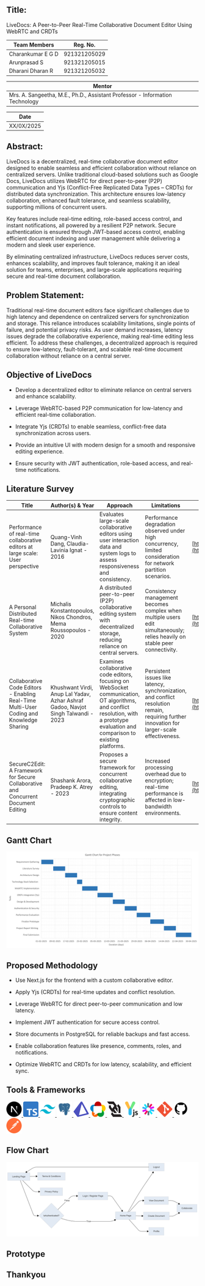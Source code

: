 ## Title:

LiveDocs: A Peer-to-Peer Real-Time Collaborative Document Editor Using WebRTC and CRDTs

| Team Members      | Reg. No.     |
| ----------------- | ------------ |
| Charankumar E G D | 921321205029 |
| Arunprasad S      | 921321205015 |
| Dharani Dharan R  | 921321205032 |

| Mentor                                                                       |
| ---------------------------------------------------------------------------- |
| Mrs. A. Sangeetha, M.E., Ph.D., Assistant Professor - Information Technology |

| Date       |
| ---------- |
| XX/0X/2025 |

## Abstract:

LiveDocs is a decentralized, real-time collaborative document editor designed to enable seamless and efficient collaboration without reliance on centralized servers. Unlike traditional cloud-based solutions such as Google Docs, LiveDocs utilizes WebRTC for direct peer-to-peer (P2P) communication and Yjs (Conflict-Free Replicated Data Types – CRDTs) for distributed data synchronization. This architecture ensures low-latency collaboration, enhanced fault tolerance, and seamless scalability, supporting millions of concurrent users.

Key features include real-time editing, role-based access control, and instant notifications, all powered by a resilient P2P network. Secure authentication is ensured through JWT-based access control, enabling efficient document indexing and user management while delivering a modern and sleek user experience.

By eliminating centralized infrastructure, LiveDocs reduces server costs, enhances scalability, and improves fault tolerance, making it an ideal solution for teams, enterprises, and large-scale applications requiring secure and real-time document collaboration.

## Problem Statement:

Traditional real-time document editors face significant challenges due to high latency and dependence on centralized servers for synchronization and storage. This reliance introduces scalability limitations, single points of failure, and potential privacy risks. As user demand increases, latency issues degrade the collaborative experience, making real-time editing less efficient. To address these challenges, a decentralized approach is required to ensure low-latency, fault-tolerant, and scalable real-time document collaboration without reliance on a central server.

## Objective of LiveDocs

- Develop a decentralized editor to eliminate reliance on central servers and enhance scalability.

- Leverage WebRTC-based P2P communication for low-latency and efficient real-time collaboration.

- Integrate Yjs (CRDTs) to enable seamless, conflict-free data synchronization across users.

- Provide an intuitive UI with modern design for a smooth and responsive editing experience.

- Ensure security with JWT authentication, role-based access, and real-time notifications.

## Literature Survey

| Title                                                                                   | Author(s) & Year                                                                  | Approach                                                                                                                                                                            | Limitations                                                                                                                                   | Link                                                                                           |
| --------------------------------------------------------------------------------------- | --------------------------------------------------------------------------------- | ----------------------------------------------------------------------------------------------------------------------------------------------------------------------------------- | --------------------------------------------------------------------------------------------------------------------------------------------- | ---------------------------------------------------------------------------------------------- |
| Performance of real-time collaborative editors at large scale: User perspective         | Quang-Vinh Dang, Claudia-Lavinia Ignat - 2016                                     | Evaluates large-scale collaborative editors using user interaction data and system logs to assess responsiveness and consistency.                                                   | Performance degradation observed under high concurrency, limited consideration for network partition scenarios.                               | [https://ieeexplore.ieee.org/document/7497258](https://ieeexplore.ieee.org/document/7497258)   |
| A Personal Distributed Real-time Collaborative System                                   | Michalis Konstantopoulos, Nikos Chondros, Mema Roussopoulos - 2020                | A distributed peer-to-peer (P2P) collaborative editing system with decentralized storage, reducing reliance on central servers.                                                     | Consistency management becomes complex when multiple users edit simultaneously; relies heavily on stable peer connectivity.                   | [https://ieeexplore.ieee.org/document/10117106](https://ieeexplore.ieee.org/document/10117106) |
| Collaborative Code Editors - Enabling Real-Time Multi-User Coding and Knowledge Sharing | Khushwant Virdi, Anup Lal Yadav, Azhar Ashraf Gadoo, Navjot Singh Talwandi - 2023 | Examines collaborative code editors, focusing on WebSocket communication, OT algorithms, and conflict resolution, with a prototype evaluation and comparison to existing platforms. | Persistent issues like latency, synchronization, and conflict resolution remain, requiring further innovation for larger-scale effectiveness. | [https://ieeexplore.ieee.org/document/10325722](https://ieeexplore.ieee.org/document/10325722) |
| SecureC2Edit: A Framework for Secure Collaborative and Concurrent Document Editing      | Shashank Arora, Pradeep K. Atrey - 2023                                           | Proposes a secure framework for concurrent collaborative editing, integrating cryptographic controls to ensure content integrity.                                                   | Increased processing overhead due to encryption; real-time performance is affected in low-bandwidth environments.                             | [https://ieeexplore.ieee.org/document/9036818](https://ieeexplore.ieee.org/document/9036818)   |

## Gantt Chart

![Gantt Chart](./assets/images/gantt_chart.png)

## Proposed Methodology

- Use Next.js for the frontend with a custom collaborative editor.

- Apply Yjs (CRDTs) for real-time updates and conflict resolution.

- Leverage WebRTC for direct peer-to-peer communication and low latency.

- Implement JWT authentication for secure access control.

- Store documents in PostgreSQL for reliable backups and fast access.

- Enable collaboration features like presence, comments, roles, and notifications.

- Optimize WebRTC and CRDTs for low latency, scalability, and efficient sync.

## Tools & Frameworks

<p align="left">
  <a href="https://nextjs.org/" target="_blank" rel="noreferrer">
    <img src="./assets/icons/nextjs.png" alt="Next.js" width="40" height="40">
  </a>
  <a href="https://www.typescriptlang.org/" target="_blank" rel="noreferrer">
    <img src="./assets/icons/typescript.png" alt="TypeScript" width="40" height="40">
  </a>
  <a href="https://tailwindcss.com/" target="_blank" rel="noreferrer">
    <img src="./assets/icons/tailwindcss.png" alt="Tailwind CSS" width="40" height="40">
  </a>
  <a href="https://www.postgresql.org" target="_blank" rel="noreferrer">
    <img src="./assets/icons/postgresql.png" alt="PostgreSQL" width="40" height="40">
  </a>
  <a href="https://www.prisma.io/" target="_blank" rel="noreferrer">
    <img src="./assets/icons/prisma.png" alt="Prisma" width="40" height="40">
  </a>
  <a href="https://webrtc.org/" target="_blank" rel="noreferrer">
    <img src="./assets/icons/webrtc.png" alt="WebRTC" width="40" height="40">
  </a>
  <a href="https://developer.mozilla.org/en-US/docs/Web/API/WebSockets" target="_blank" rel="noreferrer">
    <img src="./assets/icons/websocket.png" alt="WebSocket" width="40" height="40">
  </a>
  <a href="https://github.com/yjs" target="_blank" rel="noreferrer">
    <img src="./assets/icons/crdts-yjs.png" alt="CRDTs (Yjs)" width="40" height="40">
  </a>
  <a href="https://jwt.io/" target="_blank" rel="noreferrer">
    <img src="./assets/icons/jwt.png" alt="JWT" width="40" height="40">
  </a>
  <a href="https://git-scm.com/" target="_blank" rel="noreferrer">
    <img src="./assets/icons/git.png" alt="Git" width="40" height="40">
  </a>
  <a href="https://github.com/" target="_blank" rel="noreferrer">
    <img src="./assets/icons/github.png" alt="GitHub" width="40" height="40">
  </a>
  <a href="https://www.postman.com/" target="_blank" rel="noreferrer">
    <img src="./assets/icons/postman.png" alt="Postman" width="40" height="40">
  </a>
</->

## Flow Chart

![Flow Chart](./assets/images/flow_chart.png)

## Prototype

## Thankyou
